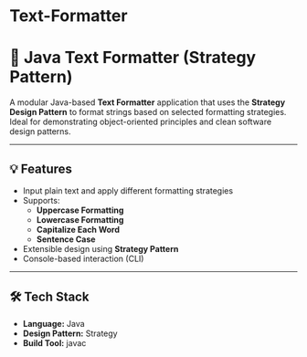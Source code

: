 # Text-Formatter
# 📝 Java Text Formatter (Strategy Pattern)

A modular Java-based **Text Formatter** application that uses the **Strategy Design Pattern** to format strings based on selected formatting strategies. Ideal for demonstrating object-oriented principles and clean software design patterns.

---

## 💡 Features

- Input plain text and apply different formatting strategies
- Supports:
  - **Uppercase Formatting**
  - **Lowercase Formatting**
  - **Capitalize Each Word**
  - **Sentence Case**
- Extensible design using **Strategy Pattern**
- Console-based interaction (CLI)

---

## 🛠 Tech Stack

- **Language:** Java
- **Design Pattern:** Strategy
- **Build Tool:** javac 
